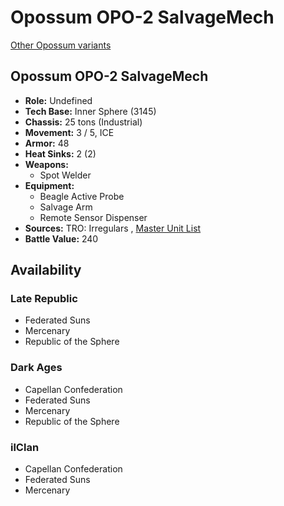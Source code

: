 # Opossum OPO-2 SalvageMech 

[Other Opossum variants](../opossum.md) 

## Opossum OPO-2 SalvageMech 

- **Role:** Undefined 
- **Tech Base:** Inner Sphere (3145) 
- **Chassis:** 25 tons (Industrial) 
- **Movement:** 3 / 5, ICE 
- **Armor:** 48 
- **Heat Sinks:** 2 (2) 
- **Weapons:** 
  - Spot Welder 
- **Equipment:** 
  - Beagle Active Probe 
  - Salvage Arm 
  - Remote Sensor Dispenser 
- **Sources:** TRO: Irregulars , [Master Unit List](http://masterunitlist.info/Unit/Details/7847) 
- **Battle Value:** 240 

## Availability 

### Late Republic 

- Federated Suns 
- Mercenary 
- Republic of the Sphere 

### Dark Ages 

- Capellan Confederation 
- Federated Suns 
- Mercenary 
- Republic of the Sphere 

### ilClan 

- Capellan Confederation 
- Federated Suns 
- Mercenary 

